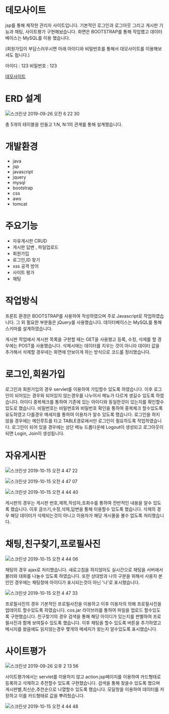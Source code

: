 # 데모사이트
jsp를 통해 제작한 관리자 사이트입니다. 기본적인 로그인과 로그아웃 그리고 게시판 기능과 채팅, 사이트평가 구현해놨습니다. 화면은 BOOTSTRAP를 통해 작업했고 데이터베이스는 MySQL를 이용 했습니다.

(회원가입이 부담스러우시면 아래 아이디와 비밀번호를 통해서 데모사이트를 이용해보셔도 됩니다.)

아이디 : 123
비밀번호 : 123

[데모사이트](http://13.125.63.251:8080/UserChat/index.jsp)


# ERD 설계
![스크린샷 2019-09-26 오전 6 22 30](https://user-images.githubusercontent.com/37436822/65640902-5f137300-e026-11e9-8bf3-232c473636bc.png)

총 5개의 테이블을 만들고 1:N, N:1의 관계를 통해 설계했습니다.
# 개발환경
* java
* jsp
* javascript
* jquery
* mysql
* bootstrap
* css
* aws
* tomcat
# 주요기능
* 자유게시판 CRUD
* 게시판 답변 , 파일업로드
* 회원가입
* 로그인,ID 찾기
* xss 공격 방어
* 사이트 평가
* 채팅
# 작업방식
프론트 환경은 BOOTSTRAP를 사용하여 작성하였으며 주로 Javascript로 작업하였습니다. 그 외 필요한 부분들은 jQuery를 사용했습니다. 데이터베이스는 MySQL를 통해 스키마를 설계하였습니다.

게시판 작업에서 게시판 목록을 구현할 때는 GET을 사용했고 등록, 수정, 삭제를 할 경우에는 POST를 사용했습니다. 삭제시에는 데이터를 지우는 것이 아니라 데이터 값을 추가해서 삭제할 경우네는 화면에 안보이게 하는 방식으로 코드를 정리했습니다.
# 로그인,회원가입
로그인과 회원가입의 경우 servlet를 이용하여 가입할수 있도록 하였습니다. 이후 로그인이 되어있는 경우와 되어있지 않는경우를 나누어서 메뉴가 다르게 생길수 있도록 하였습니다. 아이디 중복체크를 통하여 기존에 있는 아이디와 동일한것이 있는지를 확인할수 있도로 했습니다.
비밀번호는 비밀번호와 비밀번호 확인을 통하여 중복체크 할수있도록 유도하였고 다를경우 메세지를 통하여 이용자가 알수 있도록 했습니다.
로그인을 하지 않을 경우에는 메인루트를 타고 TABLE경로에서만 로그인이 필요하도록 작업하였습니다. 로그인이 되어 있을 경우에는 상단 메뉴 드롭다운에 Logout이 생성되고 로그아웃이 되면 Login, Join이 생성됩니다.
# 자유게시판

![스크린샷 2019-10-15 오전 4 47 22](https://user-images.githubusercontent.com/37436822/66778715-7d72dd00-ef07-11e9-9dba-f1506f705c5b.png)

![스크린샷 2019-10-15 오전 4 47 07](https://user-images.githubusercontent.com/37436822/66778716-7e0b7380-ef07-11e9-9c06-8eb69ab188c4.png)

![스크린샷 2019-10-15 오전 4 44 40](https://user-images.githubusercontent.com/37436822/66778717-7e0b7380-ef07-11e9-8794-27f753786293.png)

게시판의 경우는 게시판 번호,제목,작성자,조회수를 통하여 전반적인 내용을 알수 있도록 했습니다.
이후 글쓰기,수정,삭제,답변을 통해 이용할수 있도록 했습니다.
삭제의 경우 해당 데이터가 삭제되는것이 아니고 이용자가 해당 게시물을 볼수 없도록 처리했습니다.
# 채팅,친구찾기,프로필사진

![스크린샷 2019-10-15 오전 4 44 06](https://user-images.githubusercontent.com/37436822/66778563-02112b80-ef07-11e9-916d-cc8b7687f67b.png)

채팅의 경우 ajax로 처리했습니다. 새로고침을 하지않아도 실시간으로 채팅을 서버에서 불러와 대화를 나눌수 있도록 하였습니다.
또한 상대방과 나의 구분을 위해서 사용자 본인인 경우에는 채팅창에 아이디가 표시되는것이 아닌 '나'로 표시했습니다.

![스크린샷 2019-10-15 오전 4 47 33](https://user-images.githubusercontent.com/37436822/66778625-3a186e80-ef07-11e9-9611-1b2a26997f46.png)

프로필사진의 경우 기본적인 프로필사진을 이용하고 이후 이용자의 의해 프로필사진을 업데이트 할수있도록 하였습니다.
cos.jar 라이브러를 통하여 파일을 업로드 할수있도록 구현했습니다.
친구찾기의 경우 검색을 통해 해당 아이디가 있는지를 판별하여 프로필사진과 함께 보여질수 있도록 했습니다.
이후 채팅을 할수 있도록 버튼을 추가하였고 메시지를 왔음에도 읽지않는경우 몇개의 메세지가 왔는지 알수있도록 표시했습니다.
# 사이트평가
![스크린샷 2019-09-26 오후 2 13 56](https://user-images.githubusercontent.com/37436822/65659844-edf4af80-e067-11e9-8968-056984fa77ec.png)

사이트평가에서는 servlet를 이용하지 않고 action.jsp페이지를 이용하여 카드형태로 등록하고 삭제하고 추천할수 있도록 구현했습니다.
검색을 통해 찾을수 있도록 했으며 게시판별,최신순,추천순으로 나열할수 있도록 했습니다.
모달창을 이용하여 데이터를 저장하고 이를 카드형태로 값을 뿌려줬습니다.

![스크린샷 2019-10-15 오전 4 44 48](https://user-images.githubusercontent.com/37436822/66778768-a2675000-ef07-11e9-9df2-021f2624c5a4.png)

